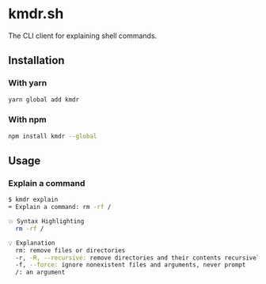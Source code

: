 # kmdr.sh

The CLI client for explaining shell commands.

## Installation

### With yarn

```bash
yarn global add kmdr
```

### With npm

```bash
npm install kmdr --global
```

## Usage

### Explain a command

```bash
$ kmdr explain
⌨️ Explain a command: rm -rf /

💥 Syntax Highlighting
  rm -rf /

💡 Explanation
  rm: remove files or directories
  -r, -R, --recursive: remove directories and their contents recursively
  -f, --force: ignore nonexistent files and arguments, never prompt
  /: an argument
```
